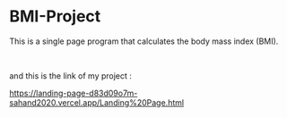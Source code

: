 # BMI-Project
This is a single page program that calculates the body mass index (BMI).

<br/>

and this is the link of my project :

https://landing-page-d83d09o7m-sahand2020.vercel.app/Landing%20Page.html
